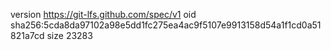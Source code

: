 version https://git-lfs.github.com/spec/v1
oid sha256:5cda8da97102a98e5dd1fc275ea4ac9f5107e9913158d54a1f1cd0a51821a7cd
size 23283
